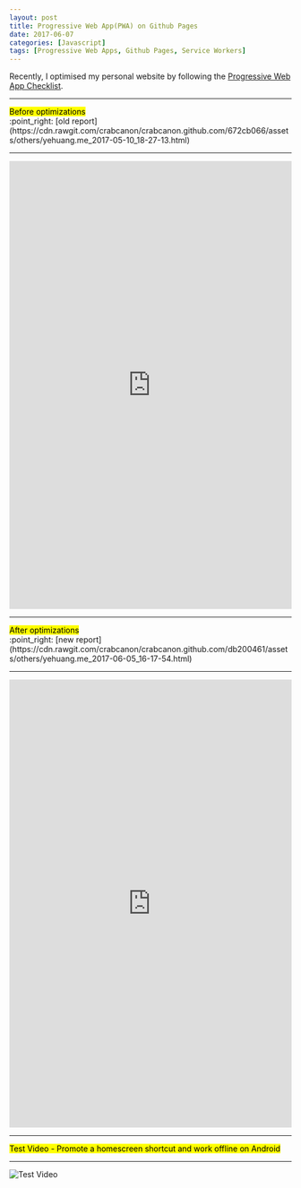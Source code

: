 ```yaml
---
layout: post
title: Progressive Web App(PWA) on Github Pages
date: 2017-06-07
categories: [Javascript]
tags: [Progressive Web Apps, Github Pages, Service Workers]
---
```


Recently, I optimised my personal website by following the [Progressive Web App Checklist](https://developers.google.com/web/progressive-web-apps/checklist).

<hr>
<mark>Before optimizations</mark><br>
:point_right: [old report](https://cdn.rawgit.com/crabcanon/crabcanon.github.com/672cb066/assets/others/yehuang.me_2017-05-10_18-27-13.html)
<hr>

<iframe src="https://cdn.rawgit.com/crabcanon/crabcanon.github.com/db200461/assets/others/yehuang.me_2017-05-10_18-27-13.html" width="100%" height="800px" frameborder="0" scrolling="yes"></iframe>

<hr>
<mark>After optimizations</mark><br>
:point_right: [new report](https://cdn.rawgit.com/crabcanon/crabcanon.github.com/db200461/assets/others/yehuang.me_2017-06-05_16-17-54.html)
<hr>

<iframe src="https://cdn.rawgit.com/crabcanon/crabcanon.github.com/db200461/assets/others/yehuang.me_2017-06-05_16-17-54.html" width="100%" height="800px" frameborder="0" scrolling="yes"></iframe>

<hr>
<mark>Test Video - Promote a homescreen shortcut and work offline on Android</mark>
<hr>

![Test Video](/assets/img/blogs/20170607-1.gif)

